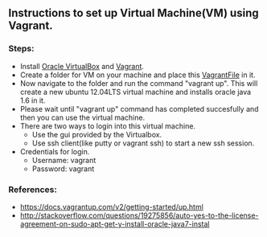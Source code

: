 ## Instructions to set up Virtual Machine(VM) using Vagrant.

### Steps:
* Install [Oracle VirtualBox](https://www.virtualbox.org/) and [Vagrant](http://www.vagrantup.com/).
* Create a folder for VM on your machine and place this [VagrantFile](https://github.com/SoftwareEngineeringToolDemos/FSE-2012-ReImInfer/blob/master/build-vm/Vagrantfile) in it.
* Now navigate to the folder and run the command "vagrant up". This will create a new ubuntu 12.04LTS virtual machine and installs oracle java 1.6 in it.
* Please wait until "vagrant up" command has completed succesfully and then you can use the virtual machine.
* There are two ways to login into this virtual machine.
  * Use the gui provided by the Virtualbox.
  * Use ssh client(like putty or vagrant ssh) to start a new ssh session.
* Credentials for login.
  * Username: vagrant
  * Password: vagrant

### References:

* https://docs.vagrantup.com/v2/getting-started/up.html
* http://stackoverflow.com/questions/19275856/auto-yes-to-the-license-agreement-on-sudo-apt-get-y-install-oracle-java7-instal
